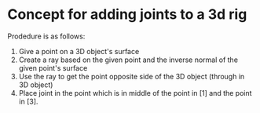 # Concept for adding joints to a 3d rig

Prodedure is as follows:

1. Give a point on a 3D object's surface
2. Create a ray based on the given point and the inverse normal of the given point's surface
3. Use the ray to get the point opposite side of the 3D object (through in 3D object)
4. Place joint in the point which is in middle of the point in [1] and the point in [3].
